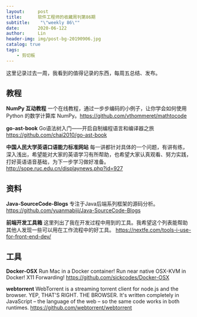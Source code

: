 ```yaml
---
layout:     post
title:      软件工程师的收藏周刊第86期
subtitle:    "\"weekly 86\""
date:       2020-06-122
author:     Lin
header-img: img/post-bg-20190906.jpg
catalog: true
tags:
    - 剪切板
---
```


这里记录过去一周，我看到的值得记录的东西，每周五总结、发布。

## 教程

**NumPy 互动教程** 一个在线教程，通过一步步编码的小例子，让你学会如何使用 Python 的数学计算库 NumPy。<https://github.com/vthommeret/mathtocode>

**go-ast-book** Go语法树入门——开启自制编程语言和编译器之旅 <https://github.com/chai2010/go-ast-book>

**中国人民大学英语口语能力标准网站** 每一讲都针对具体的一个问题，有讲有练，深入浅出，希望能对大家的英语学习有所帮助，也希望大家认真观看、努力实践，打好英语语音基础，为下一步学习做好准备。 <http://sope.ruc.edu.cn/displaynews.php?id=927>

## 资料

**Java-SourceCode-Blogs** 专注于Java后端系列框架的源码分析。<https://github.com/yuanmabiji/Java-SourceCode-Blogs>

**前端开发工具箱** 这里列出了我在开发过程中用到的工具。我希望这个列表能帮助其他人发现一些可以用在工作流程中的好工具。 <https://nextfe.com/tools-i-use-for-front-end-dev/>

## 工具

**Docker-OSX** Run Mac in a Docker container! Run near native OSX-KVM in Docker! X11 Forwarding! <https://github.com/sickcodes/Docker-OSX>

**webtorrent** WebTorrent is a streaming torrent client for node.js and the browser. YEP, THAT'S RIGHT. THE BROWSER. It's written completely in JavaScript – the language of the web – so the same code works in both runtimes. <https://github.com/webtorrent/webtorrent>
